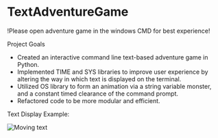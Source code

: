 # TextAdventureGame
!Please open adventure game in the windows CMD for best experience!

Project Goals
- Created an interactive command line text-based adventure game in Python.
- Implemented TIME and SYS libraries to improve user experience by altering the way in which text is displayed on the terminal.
- Utilized OS library to form an animation via a string variable monster, and a constant timed clearance of the command prompt.
- Refactored code to be more modular and efficient.

Text Display Example:


![Moving text](https://user-images.githubusercontent.com/51865580/146094486-7abb2a5f-6c5e-479b-b8a4-06ed27ebeabe.gif)
